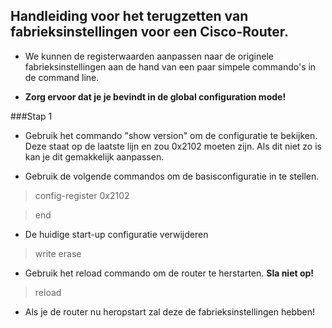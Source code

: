 ## Handleiding voor het terugzetten van fabrieksinstellingen voor een Cisco-Router.


* We kunnen de registerwaarden aanpassen naar de originele fabrieksinstellingen aan de hand van een paar simpele commando's in de command line. 


* **Zorg ervoor dat je je bevindt in de global configuration mode!**

###Stap 1 

* Gebruik het commando "show version" om de configuratie te bekijken. Deze staat op de laatste lijn en zou 0x2102 moeten zijn. Als dit niet zo is kan je dit gemakkelijk aanpassen.


* Gebruik de volgende commandos om de basisconfiguratie in te stellen.

> config-register 0x2102

> end

* De huidige start-up configuratie verwijderen

> write erase

* Gebruik het reload commando om de router te herstarten. **Sla niet op!**

> reload

* Als je de router nu heropstart zal deze de fabrieksinstellingen hebben!